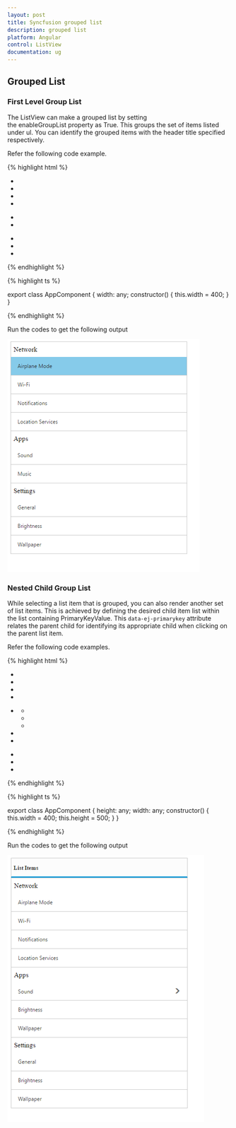 ```yaml
---
layout: post
title: Syncfusion grouped list
description: grouped list
platform: Angular
control: ListView
documentation: ug
---
```


## Grouped List

### First Level Group List

The ListView can make a grouped list by setting the enableGroupList property as True. This groups the set of items listed under ul. You can identify the grouped items with the header title specified respectively.

Refer the following code example.

{% highlight html %}

<div style="width:400px;">
    <ej-listview id="defaultlistbox" [enableGroupList]="true" [width]="width">
        <ul data-ej-grouplisttitle="Network">
            <li data-ej-text="Airplane Mode"></li>
            <li data-ej-text="Wi-Fi"></li>
            <li data-ej-text="Notifications"></li>
            <li data-ej-text="Location Services"></li>
        </ul>
        <ul data-ej-grouplisttitle="Apps">
            <li data-ej-text="Sound"></li>
            <li data-ej-text="Music"></li>
        </ul>
        <ul data-ej-grouplisttitle="Settings">
            <li data-ej-text="General"></li>
            <li data-ej-text="Brightness"></li>
            <li data-ej-text="Wallpaper"></li>
        </ul>
    </ej-listview>
</div>

{% endhighlight %}

{% highlight ts %}

export class AppComponent {
    width: any;
    constructor() {
        this.width = 400;
    }
}

{% endhighlight %}

Run the codes to get the following output

![First level group list](grouplist_images\firstlevelgrouplist_img1.png)

### Nested Child Group List

While selecting a list item that is grouped, you can also render another set of list items. This is achieved by defining the desired child item list within the list containing PrimaryKeyValue. This `data-ej-primarykey` attribute relates the parent child for identifying its appropriate child when clicking on the parent list item.

Refer the following code examples.

{% highlight html %}

<div style="width:400px;">
    <ej-listview id="defaultlistbox" [enableGroupList]="true" [width]="width" showHeader="true" headerTitle="List Items">
        <ul data-ej-grouplisttitle="Network">
            <li data-ej-text="Airplane Mode"></li>
            <li data-ej-text="Wi-Fi"></li>
            <li data-ej-text="Notifications"></li>
            <li data-ej-text="Location Services"></li>
        </ul>
        <ul data-ej-grouplisttitle="Apps">
            <li data-ej-primarykey="1" data-ej-text="Sound">
                <ul>
                    <li data-ej-text="Ring Tone"></li>
                    <li data-ej-text="Message Tone"></li>
                    <li data-ej-text="Notification Tone"></li>
                </ul>
            </li>
            <li data-ej-text="Brightness"></li>
            <li data-ej-text="Wallpaper"></li>
        </ul>
        <ul data-ej-grouplisttitle="Settings">
            <li data-ej-text="General"></li>
            <li data-ej-text="Brightness"></li>
            <li data-ej-text="Wallpaper"></li>
        </ul>
    </ej-listview>
</div>

{% endhighlight %}

{% highlight ts %}

export class AppComponent {
    height: any;
    width: any;
    constructor() {
        this.width = 400;
        this.height = 500;
    }
}

{% endhighlight %}

Run the codes to get the following output

![Nested child](grouplist_images\nestedchildgrouplist_img1.png)


